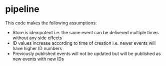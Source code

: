 # pipeline

This code makes the following assumptions:

- Store is idempotent i.e. the same event can be delivered multiple times without any side effects
- ID values increase according to time of creation i.e. newer events will have higher ID numbers
- Previously published events will not be updated but will be published as new events with new IDs
